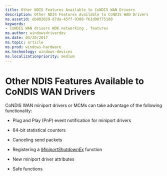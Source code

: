 ```yaml
---
title: Other NDIS Features Available to CoNDIS WAN Drivers
description: Other NDIS Features Available to CoNDIS WAN Drivers
ms.assetid: eb002029-d7da-45ff-9308-f61d90f751d0
keywords:
- CoNDIS WAN drivers WDK networking , features
ms.author: windowsdriverdev
ms.date: 04/20/2017
ms.topic: article
ms.prod: windows-hardware
ms.technology: windows-devices
ms.localizationpriority: medium
---
```


# Other NDIS Features Available to CoNDIS WAN Drivers





CoNDIS WAN miniport drivers or MCMs can take advantage of the following functionality:

-   Plug and Play (PnP) event notification for miniport drivers

-   64-bit statistical counters

-   Canceling send packets

-   Registering a [*MiniportShutdownEx*](https://msdn.microsoft.com/library/windows/hardware/ff559449) function

-   New miniport driver attributes

-   Safe functions

 

 






